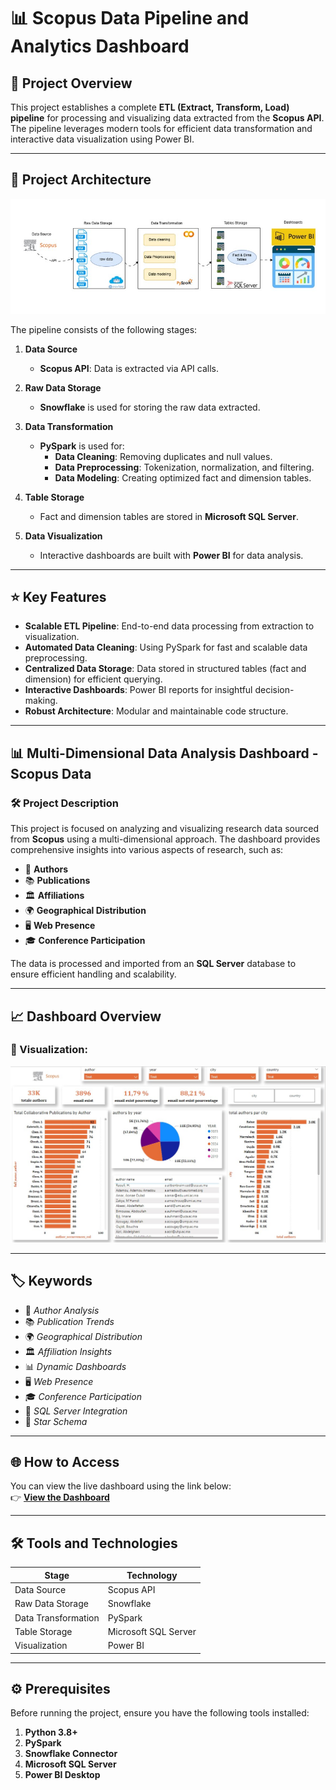 # 📊 **Scopus Data Pipeline and Analytics Dashboard**

## 🚀 **Project Overview**

This project establishes a complete **ETL (Extract, Transform, Load) pipeline** for processing and visualizing data extracted from the **Scopus API**. The pipeline leverages modern tools for efficient data transformation and interactive data visualization using Power BI.

---

## 📐 **Project Architecture**

![Architecture](architecture.jpg) <!-- Replace 'path_to_image.png' with the correct image link -->

The pipeline consists of the following stages:

1. **Data Source**  
   - **Scopus API**: Data is extracted via API calls.

2. **Raw Data Storage**  
   - **Snowflake** is used for storing the raw data extracted.

3. **Data Transformation**  
   - **PySpark** is used for:
     - **Data Cleaning**: Removing duplicates and null values.  
     - **Data Preprocessing**: Tokenization, normalization, and filtering.  
     - **Data Modeling**: Creating optimized fact and dimension tables.  

4. **Table Storage**  
   - Fact and dimension tables are stored in **Microsoft SQL Server**.

5. **Data Visualization**  
   - Interactive dashboards are built with **Power BI** for data analysis.

---

## ⭐ **Key Features**

- **Scalable ETL Pipeline**: End-to-end data processing from extraction to visualization.
- **Automated Data Cleaning**: Using PySpark for fast and scalable data preprocessing.
- **Centralized Data Storage**: Data stored in structured tables (fact and dimension) for efficient querying.
- **Interactive Dashboards**: Power BI reports for insightful decision-making.
- **Robust Architecture**: Modular and maintainable code structure.

---

## 📊 **Multi-Dimensional Data Analysis Dashboard - Scopus Data**  

### 🛠️ Project Description  
This project is focused on analyzing and visualizing research data sourced from **Scopus** using a multi-dimensional approach. The dashboard provides comprehensive insights into various aspects of research, such as:  

- 📝 **Authors**  
- 📚 **Publications**  
- 🏛️ **Affiliations**  
- 🌍 **Geographical Distribution**  
- 🖥️ **Web Presence**  
- 🎓 **Conference Participation**  

The data is processed and imported from an **SQL Server** database to ensure efficient handling and scalability.

---

## 📈 **Dashboard Overview**

### 📍 Visualization:  
![Dashboard Preview](scopus.jpg) <!-- Replace with your dashboard image path -->

---

## 🏷️ **Keywords**  

- 📝 _Author Analysis_  
- 📚 _Publication Trends_  
- 🌍 _Geographical Distribution_  
- 🏛️ _Affiliation Insights_  
- 📊 _Dynamic Dashboards_  
- 🖥️ _Web Presence_  
- 🎓 _Conference Participation_  
- 💾 _SQL Server Integration_  
- 🌟 _Star Schema_

---

## 🌐 **How to Access**  

You can view the live dashboard using the link below:  
👉 **[View the Dashboard](https://app.powerbi.com/view?r=eyJrIjoiMTQwYTFmOTktZTQwMS00ZjQxLWFmNmEtMzNhNGQ2ZDA4YTkxIiwidCI6ImMyNzg3OTIyLTExZDktNGNhOC1hYWRmLTVlZjdmZjMxYTEyNyJ9)**  

---

## 🛠️ **Tools and Technologies**

| **Stage**                 | **Technology**                |
|---------------------------|-------------------------------|
| Data Source               | Scopus API                   |
| Raw Data Storage          | Snowflake                    |
| Data Transformation       | PySpark                      |
| Table Storage             | Microsoft SQL Server         |
| Visualization             | Power BI                     |

---

## ⚙️ **Prerequisites**

Before running the project, ensure you have the following tools installed:

1. **Python 3.8+**
2. **PySpark**
3. **Snowflake Connector**
4. **Microsoft SQL Server**
5. **Power BI Desktop**
